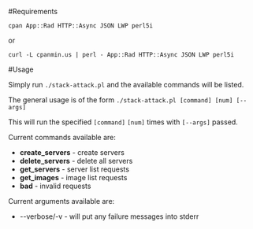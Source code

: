 #Requirements
    
    cpan App::Rad HTTP::Async JSON LWP perl5i

or

    curl -L cpanmin.us | perl - App::Rad HTTP::Async JSON LWP perl5i

#Usage

Simply run `./stack-attack.pl` and the available commands will be listed.

The general usage is of the form `./stack-attack.pl [command] [num] [--args]`  

This will run the specified `[command]` `[num]` times with `[--args]` passed.

Current commands available are:

* __create_servers__ - create servers
* __delete_servers__ - delete all servers
* __get_servers__ - server list requests
* __get_images__ - image list requests
* __bad__ - invalid requests

Current arguments available are:

* --verbose/-v - will put any failure messages into stderr

